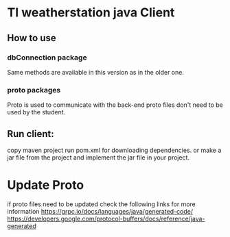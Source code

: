 # TI weatherstation java Client

## How to use

### dbConnection package
Same methods are available in this version as in the older one.

### proto packages
Proto is used to communicate with the back-end proto files don't need to be used by the student.

## Run client:
copy maven project run pom.xml for downloading dependencies.
or make a jar file from the project and implement the jar file in your project.

# Update Proto

if proto files need to be updated check the following links for more information
https://grpc.io/docs/languages/java/generated-code/
https://developers.google.com/protocol-buffers/docs/reference/java-generated
